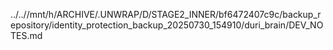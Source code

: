 ../..//mnt/h/ARCHIVE/.UNWRAP/D/STAGE2_INNER/bf6472407c9c/backup_repository/identity_protection_backup_20250730_154910/duri_brain/DEV_NOTES.md